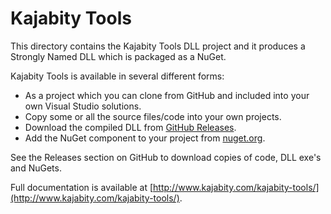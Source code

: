 Kajabity Tools
==============

This directory contains the Kajabity Tools DLL project and it produces 
a Strongly Named DLL which is packaged as a NuGet.

Kajabity Tools is available in several different forms:

-	As a project which you can clone from GitHub and included into your own Visual Studio solutions.
-	Copy some or all the source files/code into your own projects.
-	Download the compiled DLL from [GitHub Releases](https://github.com/Kajabity/Kajabity-Tools/releases).
-	Add the NuGet component to your project from [nuget.org](nuget.org).

See the Releases section on GitHub to download copies of code, DLL exe's and NuGets.

Full documentation is available at [http://www.kajabity.com/kajabity-tools/](http://www.kajabity.com/kajabity-tools/).
